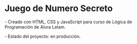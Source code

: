 <h1>Juego de Numero Secreto</h1>
<p>
- Creado con HTML, CSS y JavaScript para curso de Lógica de Programación de Alura Latam.
</p>
<p>
- Estado del proyecto: en producción.
</p>
